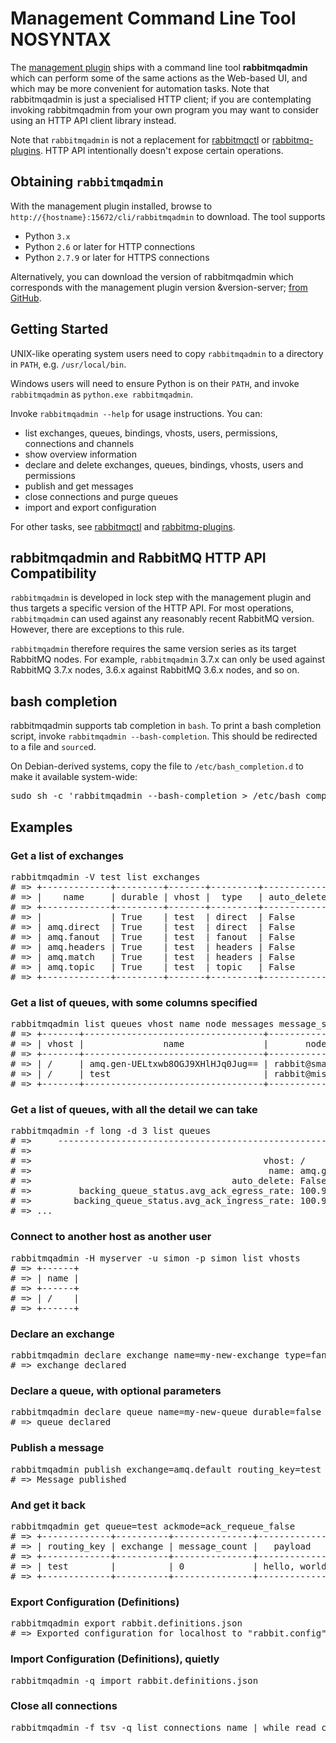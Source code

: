 <!--
Copyright (c) 2007-2020 Pivotal Software, Inc.

All rights reserved. This program and the accompanying materials
are made available under the terms of the under the Apache License,
Version 2.0 (the "License”); you may not use this file except in compliance
with the License. You may obtain a copy of the License at

https://www.apache.org/licenses/LICENSE-2.0

Unless required by applicable law or agreed to in writing, software
distributed under the License is distributed on an "AS IS" BASIS,
WITHOUT WARRANTIES OR CONDITIONS OF ANY KIND, either express or implied.
See the License for the specific language governing permissions and
limitations under the License.
-->

# Management Command Line Tool NOSYNTAX

The [management plugin](/management.html) ships with a command line
tool **rabbitmqadmin** which can perform some of the same actions as the
Web-based UI, and which may be more convenient for automation tasks.
Note that rabbitmqadmin is just a specialised HTTP client;
if you are contemplating invoking rabbitmqadmin from your own program
you may want to consider using an HTTP API client library instead.

Note that `rabbitmqadmin` is not a replacement for [rabbitmqctl](/man/rabbitmqctl.8.html) or
[rabbitmq-plugins](/man/rabbitmq-plugins.8.html).
HTTP API intentionally doesn't expose certain operations.


## Obtaining `rabbitmqadmin`

With the management plugin installed, browse to
`http://{hostname}:15672/cli/rabbitmqadmin`
to download. The tool supports

 * Python `3.x`
 * Python `2.6` or later for HTTP connections
 * Python `2.7.9` or later for HTTPS connections


Alternatively, you can download the version of rabbitmqadmin which
corresponds with the management plugin version &version-server;
[from GitHub](https://raw.githubusercontent.com/rabbitmq/rabbitmq-management/&version-server-tag;/bin/rabbitmqadmin).


## Getting Started

UNIX-like operating system users need to copy `rabbitmqadmin` to a directory in `PATH`, e.g. `/usr/local/bin`.

Windows users will need to ensure Python is on their `PATH`, and invoke
`rabbitmqadmin` as `python.exe rabbitmqadmin`.

Invoke `rabbitmqadmin --help` for usage instructions. You can:

* list exchanges, queues, bindings, vhosts, users, permissions, connections and channels
* show overview information
* declare and delete exchanges, queues, bindings, vhosts, users and permissions
* publish and get messages
* close connections and purge queues
* import and export configuration

For other tasks, see [rabbitmqctl](/man/rabbitmqctl.8.html) and
[rabbitmq-plugins](/man/rabbitmq-plugins.8.html).


## rabbitmqadmin and RabbitMQ HTTP API Compatibility

`rabbitmqadmin` is developed in lock step with the management plugin and thus
targets a specific version of the HTTP API. For most operations, `rabbitmqadmin` can used
against any reasonably recent RabbitMQ version. However, there are exceptions to this rule.

`rabbitmqadmin` therefore requires the same version series as its target RabbitMQ nodes.
For example, `rabbitmqadmin` 3.7.x can only be used against RabbitMQ 3.7.x nodes, 3.6.x against RabbitMQ 3.6.x nodes,
and so on.


## bash completion

rabbitmqadmin supports tab completion in `bash`. To print a bash
completion script, invoke `rabbitmqadmin --bash-completion`.  This
should be redirected to a file and `source`d.

On Debian-derived
systems, copy the file to `/etc/bash_completion.d` to make it
available system-wide:

<pre class="lang-bash">
sudo sh -c 'rabbitmqadmin --bash-completion > /etc/bash_completion.d/rabbitmqadmin'
</pre>

## Examples

### Get a list of exchanges

<pre class="lang-bash">
rabbitmqadmin -V test list exchanges
# => +-------------+---------+-------+---------+-------------+
# => |    name     | durable | vhost |  type   | auto_delete |
# => +-------------+---------+-------+---------+-------------+
# => |             | True    | test  | direct  | False       |
# => | amq.direct  | True    | test  | direct  | False       |
# => | amq.fanout  | True    | test  | fanout  | False       |
# => | amq.headers | True    | test  | headers | False       |
# => | amq.match   | True    | test  | headers | False       |
# => | amq.topic   | True    | test  | topic   | False       |
# => +-------------+---------+-------+---------+-------------+
</pre>

### Get a list of queues, with some columns specified

<pre class="lang-bash">
rabbitmqadmin list queues vhost name node messages message_stats.publish_details.rate
# => +-------+----------------------------------+-------------------+----------+------------------------------------+
# => | vhost |               name               |       node        | messages | message_stats.publish_details.rate |
# => +-------+----------------------------------+-------------------+----------+------------------------------------+
# => | /     | amq.gen-UELtxwb8OGJ9XHlHJq0Jug== | rabbit@smacmullen | 0        | 100.985821591                      |
# => | /     | test                             | rabbit@misstiny   | 5052     | 100.985821591                      |
# => +-------+----------------------------------+-------------------+----------+------------------------------------+
</pre>

### Get a list of queues, with all the detail we can take

<pre class="lang-bash">
rabbitmqadmin -f long -d 3 list queues
# =>     --------------------------------------------------------------------------------
# => 
# =>                                            vhost: /
# =>                                             name: amq.gen-UELtxwb8OGJ9XHlHJq0Jug==
# =>                                      auto_delete: False
# =>         backing_queue_status.avg_ack_egress_rate: 100.944672225
# =>        backing_queue_status.avg_ack_ingress_rate: 100.944672225
# => ...
</pre>


### Connect to another host as another user

<pre class="lang-bash">
rabbitmqadmin -H myserver -u simon -p simon list vhosts
# => +------+
# => | name |
# => +------+
# => | /    |
# => +------+
</pre>

### Declare an exchange

<pre class="lang-bash">
rabbitmqadmin declare exchange name=my-new-exchange type=fanout
# => exchange declared
</pre>

### Declare a queue, with optional parameters

<pre class="lang-bash">
rabbitmqadmin declare queue name=my-new-queue durable=false
# => queue declared
</pre>

### Publish a message

<pre class="lang-bash">
rabbitmqadmin publish exchange=amq.default routing_key=test payload="hello, world"
# => Message published
</pre>

### And get it back

<pre class="lang-bash">
rabbitmqadmin get queue=test ackmode=ack_requeue_false
# => +-------------+----------+---------------+--------------+------------------+-------------+
# => | routing_key | exchange | message_count |   payload    | payload_encoding | redelivered |
# => +-------------+----------+---------------+--------------+------------------+-------------+
# => | test        |          | 0             | hello, world | string           | False       |
# => +-------------+----------+---------------+--------------+------------------+-------------+
</pre>

### Export Configuration (Definitions)

<pre class="lang-bash">
rabbitmqadmin export rabbit.definitions.json
# => Exported configuration for localhost to "rabbit.config"
</pre>

### Import Configuration (Definitions), quietly

<pre class="lang-bash">
rabbitmqadmin -q import rabbit.definitions.json
</pre>

### Close all connections

<pre class="lang-bash">
rabbitmqadmin -f tsv -q list connections name | while read conn ; do rabbitmqadmin -q close connection name="${conn}" ; done
</pre>
